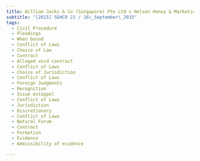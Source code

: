 ```yaml
---
title: William Jacks & Co (Singapore) Pte Ltd v Nelson Honey & Marketing (NZ) Ltd 
subtitle: "[2015] SGHCR 21 / 16\_September\_2015"
tags:
  - Civil Procedure
  - Pleadings
  - When bound
  - Conflict of Laws
  - Choice of Law
  - Contract
  - Alleged void contract
  - Conflict of Laws
  - Choice of Jurisdiction
  - Conflict of Laws
  - Foreign Judgments
  - Recognition
  - Issue estoppel
  - Conflict of Laws
  - Jurisdiction
  - Discretionary
  - Conflict of Laws
  - Natural Forum
  - Contract
  - Formation
  - Evidence
  - Admissibility of evidence

---
```


